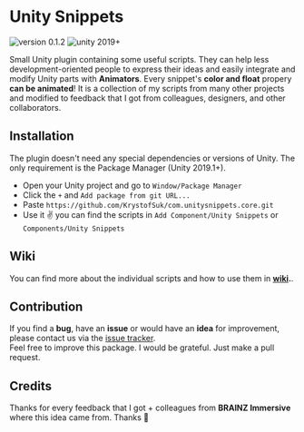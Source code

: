 # Unity Snippets

<img src="https://img.shields.io/badge/version-0.1.2-red.svg?style=flat-square" alt="version 0.1.2"> <img src="https://img.shields.io/badge/supported-2019+-blue.svg?style=flat-square" alt="unity 2019+">

Small Unity plugin containing some useful scripts. They can help less development-oriented people to express their ideas and easily integrate and modify Unity parts with **Animators**. Every snippet's **color and float** propery **can be animated**! It is a collection of my scripts from many other projects and modified to feedback that I got from colleagues, designers, and other collaborators.

## Installation

The plugin doesn't need any special dependencies or versions of Unity. The only requirement is the Package Manager (Unity 2019.1+).

* Open your Unity project and go to `Window/Package Manager`
* Click the `+` and `Add package from git URL...`
* Paste `https://github.com/KrystofSuk/com.unitysnippets.core.git`
* Use it :v: you can find the scripts in `Add Component/Unity Snippets` or `Components/Unity Snippets`

## Wiki

You can find more about the individual scripts and how to use them in **[wiki](https://github.com/KrystofSuk/com.unitysnippets.core/wiki).**.

## Contribution

If you find a **bug**, have an **issue** or would have an **idea** for improvement, please contact us via the [issue tracker](https://github.com/KrystofSuk/com.unitysnippets.core/issues).<br>
Feel free to improve this package. I would be grateful. Just make a pull request.

## Credits

Thanks for every feedback that I got + colleagues from **BRAINZ Immersive** where this idea came from. Thanks :green_heart:
